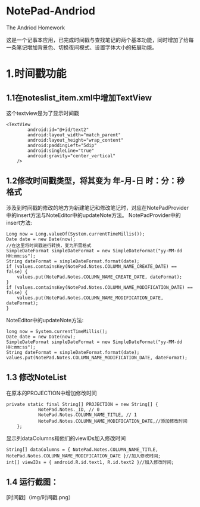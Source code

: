 # NotePad-Andriod
The Andriod Homework   
   
这是一个记事本应用，已完成时间戳与查找笔记的两个基本功能，同时增加了给每一条笔记增加背景色、切换夜间模式、设置字体大小的拓展功能。
# 1.时间戳功能
## 1.1在noteslist_item.xml中增加TextView
这个textview是为了显示时间戳
```
<TextView
        android:id="@+id/text2"
        android:layout_width="match_parent"
        android:layout_height="wrap_content"
        android:paddingLeft="5dip"
        android:singleLine="true"
        android:gravity="center_vertical"
    />
```
## 1.2修改时间戳类型，将其变为 年-月-日 时：分：秒 格式
涉及到时间戳的修改的地方为新建笔记和修改笔记时，对应在NotePadProvider中的insert方法与NoteEditor中的updateNote方法。
NotePadProvider中的insert方法:
```
Long now = Long.valueOf(System.currentTimeMillis());
Date date = new Date(now);
//在这里将时间戳进行转换，变为所需格式
SimpleDateFormat simpleDateFormat = new SimpleDateFormat("yy-MM-dd HH:mm:ss");
String dateFormat = simpleDateFormat.format(date);
if (values.containsKey(NotePad.Notes.COLUMN_NAME_CREATE_DATE) == false) {
    values.put(NotePad.Notes.COLUMN_NAME_CREATE_DATE, dateFormat);
}
if (values.containsKey(NotePad.Notes.COLUMN_NAME_MODIFICATION_DATE) == false) {
    values.put(NotePad.Notes.COLUMN_NAME_MODIFICATION_DATE, dateFormat);
}
```
NoteEditor中的updateNote方法:
```
long now = System.currentTimeMillis();
Date date = new Date(now);
SimpleDateFormat simpleDateFormat = new SimpleDateFormat("yy-MM-dd HH:mm:ss");
String dateFormat = simpleDateFormat.format(date);
values.put(NotePad.Notes.COLUMN_NAME_MODIFICATION_DATE, dateFormat);
```
## 1.3 修改NoteList
在原本的PROJECTION中增加修改时间
```
private static final String[] PROJECTION = new String[] {
            NotePad.Notes._ID, // 0
            NotePad.Notes.COLUMN_NAME_TITLE, // 1
            NotePad.Notes.COLUMN_NAME_MODIFICATION_DATE,//添加修改时间
    };
```
显示列dataColumns和他们的viewIDs加入修改时间
```
String[] dataColumns = { NotePad.Notes.COLUMN_NAME_TITLE, NotePad.Notes.COLUMN_NAME_MODIFICATION_DATE }//加入修改时间;
int[] viewIDs = { android.R.id.text1, R.id.text2 }//加入修改时间;
```
## 1.4 运行截图：
[时间戳]（img/时间戳.png）

